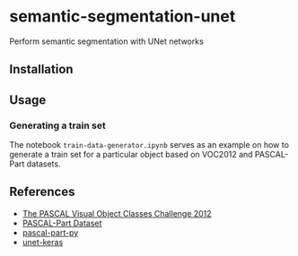 # semantic-segmentation-unet

Perform semantic segmentation with UNet networks

## Installation


## Usage


### Generating a train set

The notebook `train-data-generator.ipynb` serves as an example on how to generate a train set for a
particular object based on VOC2012 and PASCAL-Part datasets.


## References

* [The PASCAL Visual Object Classes Challenge 2012](http://host.robots.ox.ac.uk/pascal/VOC/voc2012/)
* [PASCAL-Part Dataset](http://www.stat.ucla.edu/~xianjie.chen/pascal_part_dataset/pascal_part.html)
* [pascal-part-py](https://github.com/twuilliam/pascal-part-py)
* [unet-keras](https://github.com/pietz/unet-keras)
